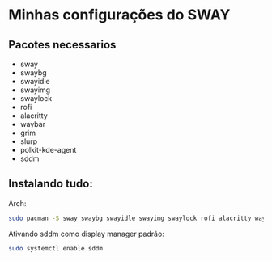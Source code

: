 # Minhas configurações do SWAY


## Pacotes necessarios

* sway
* swaybg
* swayidle
* swayimg
* swaylock
* rofi
* alacritty
* waybar
* grim
* slurp
* polkit-kde-agent
* sddm

## Instalando tudo:

Arch:

```bash
sudo pacman -S sway swaybg swayidle swayimg swaylock rofi alacritty waybar grim slurp polkit-kde-agent sddm
```

Ativando sddm como display manager padrão:

```bash
sudo systemctl enable sddm
```
